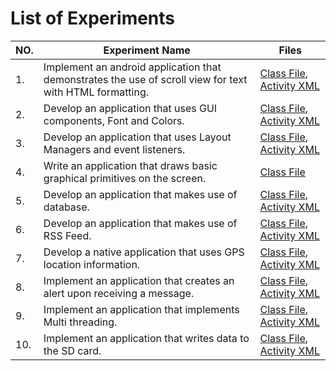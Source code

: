 # List of Experiments

| NO. | Experiment Name | Files |
| -- | ------------------------- | ----- |
| 1.| Implement an android application that demonstrates the use of scroll view for text with HTML formatting. | [Class File](Exp1/app/src/main/java/com/storm/exp1/ScrollView.java), [Activity XML](Exp1/app/src/main/res/layout/activity_scrollview.xml)|
| 2.| Develop an application that uses GUI components, Font and Colors. | [Class File](Exp2/app/src/main/java/com/storm/exp2/GuiComponents.java), [Activity XML](Exp2/app/src/main/res/layout/activity_gui_components.xml)|
| 3.| Develop an application that uses Layout Managers and event listeners. | [Class File](Exp3/app/src/main/java/com/storm/exp3/LayoutManagers.java), [Activity XML](Exp3/app/src/main/res/layout/activity_layout_managers.xml)|
| 4.| Write an application that draws basic graphical primitives on the screen. | [Class File](Exp4/app/src/main/java/com/storm/exp4/Graphics.java)|
| 5.| Develop an application that makes use of database. | [Class File](Exp5/app/src/main/java/com/storm/exp5/Database.java), [Activity XML](Exp5/app/src/main/res/layout/activity_database.xml)|
| 6.| Develop an application that makes use of RSS Feed. | [Class File](Exp6/app/src/main/java/com/storm/exp6/RSSFeed.java), [Activity XML](Exp6/app/src/main/res/layout/activity_rss_feed.xml)|
| 7.| Develop a native application that uses GPS location information. | [Class File](Exp7/app/src/main/java/com/storm/exp7/GPS.java), [Activity XML](Exp7/app/src/main/res/layout/activity_gps.xml)|
| 8.| Implement an application that creates an alert upon receiving a message. | [Class File](Exp8/app/src/main/java/com/storm/exp8/Alert.java), [Activity XML](Exp8/app/src/main/res/layout/activity_alert.xml)|
| 9.| Implement an application that implements Multi threading. | [Class File](Exp9/app/src/main/java/com/storm/exp9/Threading.java), [Activity XML](Exp9/app/src/main/res/layout/activity_threading.xml)|
| 10.| Implement an application that writes data to the SD card. | [Class File](Exp10/app/src/main/java/com/storm/exp10/SDCard.java), [Activity XML](Exp10/app/src/main/res/layout/activity_sdcard.xml)|
